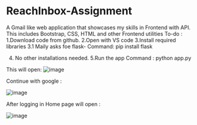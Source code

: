 # ReachInbox-Assignment
A Gmail like web application that showcases my skills in Frontend with API. This includes Bootstrap, CSS, HTML and other Frontend utilities
To-do :
1.Download code from github.
2.Open with VS code
3.Install required libraries
3.1 Maily asks foe flask- Command: pip install flask

4. No other installations needed.
5.Run the app
Command : python app.py


This will open:
![image](https://github.com/user-attachments/assets/c8f90586-32bf-4fc7-bbac-03f2c5ec30ce)

Continue with google :

![image](https://github.com/user-attachments/assets/07f25e17-08d3-4584-911b-fd212404522e)


After logging in Home page will open :

![image](https://github.com/user-attachments/assets/54e877d4-9c32-4927-8f4a-08aa2e61ce54)
